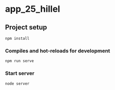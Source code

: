 # app_25_hillel

## Project setup
```
npm install
```

### Compiles and hot-reloads for development
```
npm run serve
```
### Start server
```
node server
```
